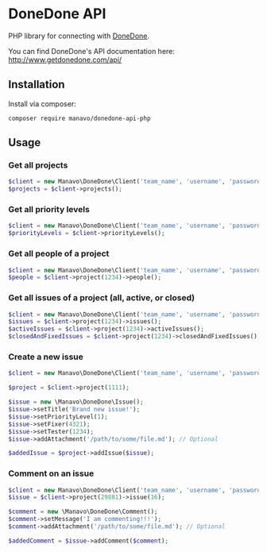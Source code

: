 # DoneDone API

PHP library for connecting with [DoneDone](http://www.getdonedone.com/).

You can find DoneDone's API documentation here: http://www.getdonedone.com/api/

## Installation

Install via composer:

```
composer require manavo/donedone-api-php
```

## Usage

### Get all projects

```php
$client = new Manavo\DoneDone\Client('team_name', 'username', 'password/api_token');
$projects = $client->projects();
```

### Get all priority levels

```php
$client = new Manavo\DoneDone\Client('team_name', 'username', 'password/api_token');
$priorityLevels = $client->priorityLevels();
```

### Get all people of a project

```php
$client = new Manavo\DoneDone\Client('team_name', 'username', 'password/api_token');
$people = $client->project(1234)->people();
```

### Get all issues of a project (all, active, or closed)

```php
$client = new Manavo\DoneDone\Client('team_name', 'username', 'password/api_token');
$issues = $client->project(1234)->issues();
$activeIssues = $client->project(1234)->activeIssues();
$closedAndFixedIssues = $client->project(1234)->closedAndFixedIssues();
```

### Create a new issue
```php
$client = new Manavo\DoneDone\Client('team_name', 'username', 'password/api_token');

$project = $client->project(1111);

$issue = new \Manavo\DoneDone\Issue();
$issue->setTitle('Brand new issue!');
$issue->setPriorityLevel(1);
$issue->setFixer(4321);
$issue->setTester(1234);
$issue->addAttachment('/path/to/some/file.md'); // Optional

$addedIssue = $project->addIssue($issue);
```

### Comment on an issue

```php
$client = new Manavo\DoneDone\Client('team_name', 'username', 'password/api_token');
$issue = $client->project(29881)->issue(16);

$comment = new \Manavo\DoneDone\Comment();
$comment->setMessage('I am commenting!!!');
$comment->addAttachment('/path/to/some/file.md'); // Optional

$addedComment = $issue->addComment($comment);
```